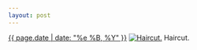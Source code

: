 ```yaml
---
layout: post
---
```


<p>
  <time><a href="/241">{{ page.date | date: "%e %B, %Y" }}</a></time>
  <a href="/241"><img src="{{ site.assets_url }}/241-640.jpg" srcset="{{ site.assets_url }}/241-1280.jpg 1280w, {{ site.assets_url }}/241-960.jpg 960w, {{ site.assets_url }}/241-640.jpg 640w, {{ site.assets_url }}/241-320.jpg 320w" sizes="(min-width: 700px) 50vw, calc(100vw - 2rem)" alt="Haircut." /></a>
  <span>Haircut.</span>
</p>
